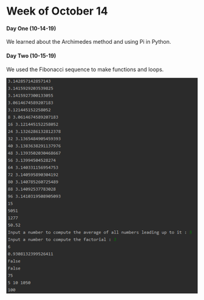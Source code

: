 # Week of October 14

#### Day One (10-14-19)

We learned about the Archimedes method and using Pi in Python.

#### Day Two (10-15-19)

We used the Fibonacci sequence to make functions and loops. 

![Learning](/Capture.PNG)